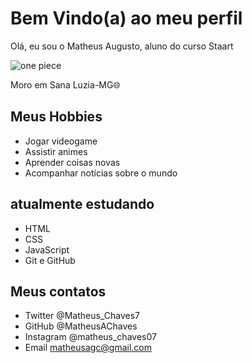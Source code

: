 # Bem Vindo(a) ao meu perfil

Olá, eu sou o Matheus Augusto, aluno do curso Staart

![one piece](https://github.com/MatheusAChaves/MatheusAChaves/assets/155933481/0494ce42-bc9d-4fe1-9e97-bf5bfb5336c6)

Moro em Sana Luzia-MG🌐
## Meus Hobbies

- Jogar videogame
- Assistir animes
- Aprender coisas novas
- Acompanhar notícias sobre o mundo

## atualmente estudando

- HTML
- CSS
- JavaScript
- Git e GitHub

## Meus contatos

- Twitter @Matheus_Chaves7
- GitHub @MatheusAChaves
- Instagram @matheus_chaves07
- Email matheusagc@gmail.com

